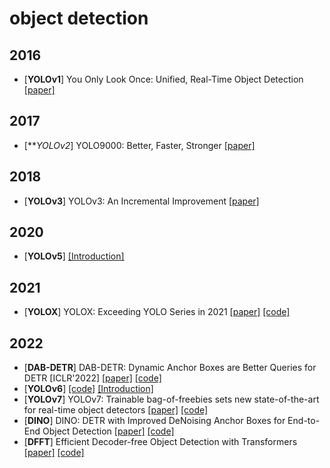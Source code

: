 # object detection
## 2016
- [**YOLOv1**] You Only Look Once: Unified, Real-Time Object Detection [[paper]](https://arxiv.org/pdf/1506.02640.pdf)
## 2017
- [***YOLOv2*] YOLO9000: Better, Faster, Stronger [[paper]](https://arxiv.org/abs/1612.08242)
## 2018
- [**YOLOv3**] YOLOv3: An Incremental Improvement [[paper]](https://arxiv.org/abs/1804.02767v1)
## 2020
- [**YOLOv5**] [[Introduction]](https://github.com/ultralytics/yolov5/issues/6998)
## 2021
- [**YOLOX**] YOLOX: Exceeding YOLO Series in 2021 [[paper]](https://arxiv.org/abs/2107.08430) [[code]](https://github.com/Megvii-BaseDetection/YOLOX)
## 2022
- [**DAB-DETR**] DAB-DETR: Dynamic Anchor Boxes are Better Queries for DETR [ICLR'2022] [[paper]](https://arxiv.org/abs/2201.12329) [[code]](https://github.com/IDEA-opensource/DAB-DETR)
- [**YOLOv6**] [[code]](https://github.com/meituan/YOLOv6) [[Introduction]](https://zhuanlan.zhihu.com/p/533127196)
- [**YOLOv7**] YOLOv7: Trainable bag-of-freebies sets new state-of-the-art for real-time object detectors [[paper]](https://github.com/WongKinYiu/yolov7) [[code]](https://arxiv.org/abs/2207.02696)
- [**DINO**] DINO: DETR with Improved DeNoising Anchor Boxes for End-to-End Object Detection [[paper]](https://arxiv.org/abs/2203.03605) [[code]](https://github.com/IDEACVR/DINO)
- [**DFFT**] Efficient Decoder-free Object Detection with Transformers [[paper]](https://arxiv.org/abs/2206.06829) [[code]](https://github.com/Pealing/DFFT)
